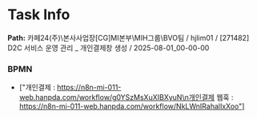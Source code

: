 # Task Info

**Path:** 카페24(주)\본사사업장\[CG]MI본부\MIH그룹\BVO팀 / hjlim01 / [271482] D2C 서비스 운영 관리 _ 개인결제창 생성 / 2025-08-01_00-00-00

### BPMN
- ["개인결제 : https://n8n-mi-011-web.hanpda.com/workflow/g0YSzMsXuXIBXyuN\n개인결제 웹훅 : https://n8n-mi-011-web.hanpda.com/workflow/NkLWnIRahalIxXoo"]

